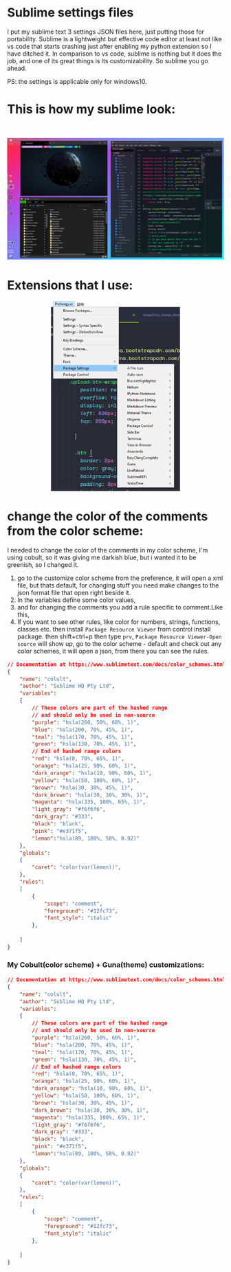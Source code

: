 # Sublime settings files

I put my sublime text 3 settings JSON files here, just putting those for portability. Sublime is a lightweight but effective code editor at least not like vs code that starts crashing just after enabling my python extension so I have ditched it. In comparison to vs code, sublime is nothing but it does the job, and one of its great things is its customizability. So sublime you go ahead. 

PS: the settings is applicable only for windows10. 
# This is how my sublime look:

<br>
<pre>
<img src="imgs/9.png" width="900"> <img src="imgs/8.png" width="900"> <img src="imgs/10.png" width="900"> <img src="imgs/11.png" width="900"> <img src="imgs/6.png" width="900"> <img src="imgs/5.png" width="900"> <img src="imgs/4.png" width="900"> <img src="imgs/3.png" width="900"> <img src="imgs/2.png" width="900"> <img src="imgs/1.png" width="900"> <img src="imgs/1.jpeg" width="900"> <img src="images/2.jpeg" width="900"> <img src="imgs/3.jpeg" width="900"> 
</pre>

# Extensions that I use:
<p align="center">
    <img src="imgs/7.png" width="300">
</p>

# change the color of the comments from the color scheme:
I needed to change the color of the comments in my color scheme, I'm using cobult, so it was giving me darkish blue, but i wanted it to be greenish, so I changed it.

1. go to the customize color scheme from the preference, it will open a xml file, but thats default, for changing stuff you need make changes to the json format file that open right beside it. 
2. In the variables define some color values,
3. and for changing the comments you add a rule specific to comment.Like this,
4. If you want to see other rules, like color for numbers, strings, functions, classes etc. then install `Package Resource Viewer` from control install package. then shift+ctrl+p then type `prv`, `Package Resource Viewer-Open source` will show up, go to the color scheme - default and check out any color schemes, it will open a json, from there you can see the rules.

```json
// Documentation at https://www.sublimetext.com/docs/color_schemes.html
{
    "name": "colult",
    "author": "Sublime HQ Pty Ltd",
    "variables":
    {
        // These colors are part of the hashed range
        // and should only be used in non-source
        "purple": "hsla(260, 50%, 60%, 1)",
        "blue": "hsla(200, 70%, 45%, 1)",
        "teal": "hsla(170, 70%, 45%, 1)",
        "green": "hsla(130, 70%, 45%, 1)",
        // End of hashed range colors
        "red": "hsla(0, 70%, 65%, 1)",
        "orange": "hsla(25, 90%, 60%, 1)",
        "dark_orange": "hsla(10, 90%, 60%, 1)",
        "yellow": "hsla(50, 100%, 60%, 1)",
        "brown": "hsla(30, 30%, 45%, 1)",
        "dark_brown": "hsla(30, 30%, 30%, 1)",
        "magenta": "hsla(335, 100%, 65%, 1)",
        "light_gray": "#f6f6f6",
        "dark_gray": "#333",
        "black": "black",
        "pink": "#e371f5",
        "lemon":"hsla(89, 100%, 58%, 0.92)"
    },
    "globals":
    {
        "caret": "color(var(lemon))",
    },
    "rules":
    [
        {
            "scope": "comment",
            "foreground": "#12fc73",
            "font_style": "italic"
        },

    ]
}
```  
### My Cobult(color scheme) + Guna(theme) customizations:  

```json
// Documentation at https://www.sublimetext.com/docs/color_schemes.html
{
    "name": "colult",
    "author": "Sublime HQ Pty Ltd",
    "variables":
    {
        // These colors are part of the hashed range
        // and should only be used in non-source
        "purple": "hsla(260, 50%, 60%, 1)",
        "blue": "hsla(200, 70%, 45%, 1)",
        "teal": "hsla(170, 70%, 45%, 1)",
        "green": "hsla(130, 70%, 45%, 1)",
        // End of hashed range colors
        "red": "hsla(0, 70%, 65%, 1)",
        "orange": "hsla(25, 90%, 60%, 1)",
        "dark_orange": "hsla(10, 90%, 60%, 1)",
        "yellow": "hsla(50, 100%, 60%, 1)",
        "brown": "hsla(30, 30%, 45%, 1)",
        "dark_brown": "hsla(30, 30%, 30%, 1)",
        "magenta": "hsla(335, 100%, 65%, 1)",
        "light_gray": "#f6f6f6",
        "dark_gray": "#333",
        "black": "black",
        "pink": "#e371f5",
        "lemon":"hsla(89, 100%, 58%, 0.92)"
    },
    "globals":
    {
        "caret": "color(var(lemon))",
    },
    "rules":
    [
        {
            "scope": "comment",
            "foreground": "#12fc73",
            "font_style": "italic"
        },

    ]
}
```
